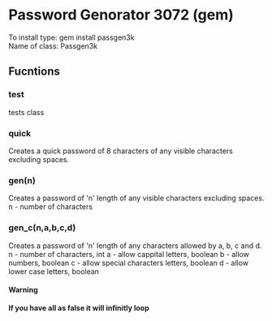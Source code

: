 # Password Genorator 3072 (gem)
To install type: gem install passgen3k<br/>
Name of class: Passgen3k
## Fucntions
### test
tests class
### quick
Creates a quick password of 8 characters of any visible characters excluding spaces.
### gen(n)
Creates a password of 'n' length of any visible characters excluding spaces.
n - number of characters
### gen_c(n,a,b,c,d)
Creates a password of 'n' length of any characters allowed by a, b, c and d.
n - number of characters, int
a - allow cappital letters, boolean
b - allow numbers, boolean
c - allow special characters letters, boolean
d - allow lower case letters, boolean
#### Warning
**If you have all as false it will infinitly loop**
